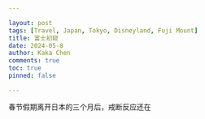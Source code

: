 ```yaml
---

layout: post
tags: [Travel, Japan, Tokyo, Disneyland, Fuji Mount]
title: 富士初窥
date: 2024-05-8
author: Kaka Chen
comments: true
toc: true
pinned: false

---
```


春节假期离开日本的三个月后，戒断反应还在